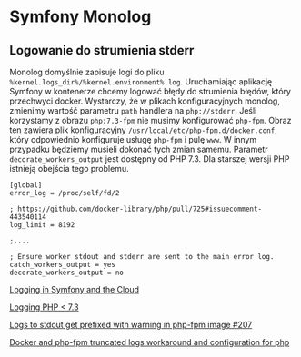 # Symfony Monolog

## Logowanie do strumienia stderr

Monolog domyślnie zapisuje logi do pliku `%kernel.logs_dir%/%kernel.environment%.log`. Uruchamiając aplikację Symfony w kontenerze chcemy logować błędy do strumienia błędów, który przechwyci docker. Wystarczy, że w plikach konfiguracyjnych monolog, zmienimy wartość parametru `path` handlera na `php://stderr`. Jeśli korzystamy z obrazu `php:7.3-fpm` nie musimy konfigurować `php-fpm`. Obraz ten zawiera plik konfiguracyjny `/usr/local/etc/php-fpm.d/docker.conf`, który odpowiednio konfiguruje usługę  `php-fpm` i pulę `www`. W innym przypadku będziemy musieli dokonać tych zmian samemu. Parametr `decorate_workers_output` jest dostępny od PHP 7.3. Dla starszej wersji PHP istnieją obejścia tego problemu.

```
[global]
error_log = /proc/self/fd/2

; https://github.com/docker-library/php/pull/725#issuecomment-443540114
log_limit = 8192

;....

; Ensure worker stdout and stderr are sent to the main error log.
catch_workers_output = yes
decorate_workers_output = no
```

[Logging in Symfony and the Cloud](https://symfony.com/blog/logging-in-symfony-and-the-cloud)

[Logging PHP < 7.3](https://github.com/kibatic/symfony-docker#logging-php--73-1)

[Logs to stdout get prefixed with warning in php-fpm image #207](https://github.com/docker-library/php/issues/207)

[Docker and php-fpm truncated logs workaround and configuration for php](https://ypereirareis.github.io/blog/2019/07/30/php-fpm-truncated-log-workaround-solution-trick/)
